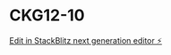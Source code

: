 # CKG12-10

[Edit in StackBlitz next generation editor ⚡️](https://stackblitz.com/~/github.com/unsurpassab1e/CKG12-10)
